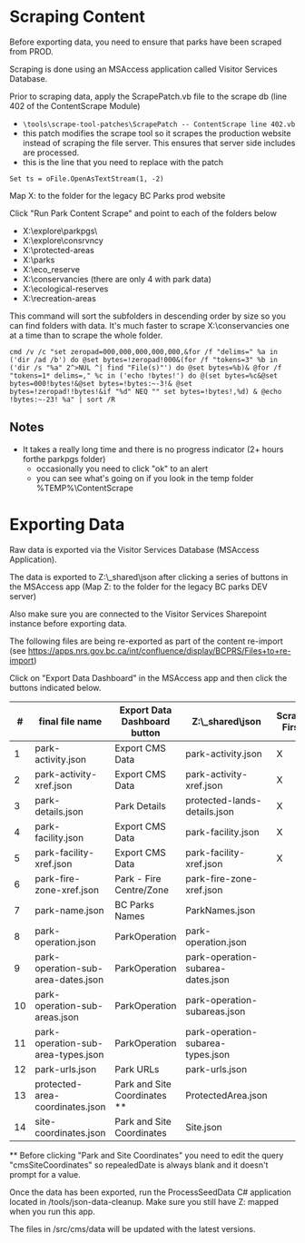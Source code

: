 # Scraping Content

Before exporting data, you need to ensure that parks have been scraped from PROD.

Scraping is done using an  MSAccess application called Visitor Services Database.

Prior to scraping data, apply the ScrapePatch.vb file to the scrape db (line 402 of the ContentScrape Module)
- `\tools\scrape-tool-patches\ScrapePatch -- ContentScrape line 402.vb`
- this patch modifies the scrape tool so it scrapes the production website instead of scraping the file server. This ensures that server side includes are processed.
- this is the line that you need to replace with the patch
```
Set ts = oFile.OpenAsTextStream(1, -2)
```

Map X: to the folder for the legacy BC Parks prod website

Click "Run Park Content Scrape" and point to each of the folders below
- X:\explore\parkpgs\
- X:\explore\consrvncy
- X:\protected-areas
- X:\parks
- X:\eco_reserve
- X:\conservancies (there are only 4 with park data)
- X:\ecological-reserves
- X:\recreation-areas

This command will sort the subfolders in descending order by size so you can find folders with data. It's much faster to scrape X:\\conservancies one at a time than to scrape the whole folder.

```
cmd /v /c "set zeropad=000,000,000,000,000,&for /f "delims=" %a in ('dir /ad /b') do @set bytes=!zeropad!000&(for /f "tokens=3" %b in ('dir /s "%a" 2^>NUL ^| find "File(s)"') do @set bytes=%b)& @for /f "tokens=1* delims=," %c in ('echo !bytes!') do @(set bytes=%c&@set bytes=000!bytes!&@set bytes=!bytes:~-3!& @set bytes=!zeropad!!bytes!&if "%d" NEQ "" set bytes=!bytes!,%d) & @echo !bytes:~-23! %a" | sort /R
```

## Notes
- It takes a really long time and there is no progress indicator (2+ hours forthe parkpgs folder)
    - occasionally you need to click "ok" to an alert
    - you can see what's going on if you look in the temp folder %TEMP%\ContentScrape

# Exporting Data

Raw data is exported via the Visitor Services Database (MSAccess Application).

The data is exported to Z:\\_shared\json after clicking a series of buttons in the MSAccess app (Map Z: to the folder for the legacy BC parks DEV server)

Also make sure you are connected to the Visitor Services Sharepoint instance before exporting data.

The following files are being re-exported as part of the content re-import (see https://apps.nrs.gov.bc.ca/int/confluence/display/BCPRS/Files+to+re-import)

Click on "Export Data Dashboard" in the MSAccess app and then click the buttons indicated below.

| #  | final file name                    | Export Data Dashboard button | Z:\\_shared\json                  | Scrape First | 
|--|--|--|--|--|
| 1  | park-activity.json                 | Export CMS Data              | park-activity.json                | X            |
| 2  | park-activity-xref.json            | Export CMS Data              | park-activity-xref.json           | X            |
| 3  | park-details.json                  | Park Details                 | protected-lands-details.json      | X            |
| 4  | park-facility.json                 | Export CMS Data              | park-facility.json                | X            |
| 5  | park-facility-xref.json            | Export CMS Data              | park-facility-xref.json           | X            |
| 6  | park-fire-zone-xref.json           | Park - Fire Centre/Zone      | park-fire-zone-xref.json          |              |
| 7  | park-name.json                     | BC Parks Names               | ParkNames.json                    |              |
| 8  | park-operation.json                | ParkOperation                | park-operation.json               |              |
| 9  | park-operation-sub-area-dates.json | ParkOperation                | park-operation-subarea-dates.json |              |
| 10 | park-operation-sub-areas.json      | ParkOperation                | park-operation-subareas.json      |              |
| 11 | park-operation-sub-area-types.json | ParkOperation                | park-operation-subarea-types.json |              |
| 12 | park-urls.json                     | Park URLs                    | park-urls.json                    |              |
| 13 | protected-area-coordinates.json    | Park and Site Coordinates ** | ProtectedArea.json                |              |
| 14 | site-coordinates.json              | Park and Site Coordinates    | Site.json                         |              |

** Before clicking "Park and Site Coordinates" you need to edit the query "cmsSiteCoordinates" so repealedDate is always blank and it doesn't prompt for a value.

Once the data has been exported, run the ProcessSeedData C# application located in /tools/json-data-cleanup. Make sure you still have Z: mapped when you run this app.

The files in /src/cms/data will be updated with the latest versions.

